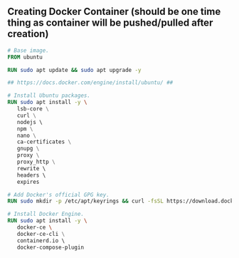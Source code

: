 ## Creating Docker Container (should be one time thing as container will be pushed/pulled after creation)

```dockerfile
# Base image.
FROM ubuntu

RUN sudo apt update && sudo apt upgrade -y

## https://docs.docker.com/engine/install/ubuntu/ ##

# Install Ubuntu packages.
RUN sudo apt install -y \ 
   lsb-core \
   curl \
   nodejs \ 
   npm \
   nano \
   ca-certificates \
   gnupg \
   proxy \
   proxy_http \
   rewrite \ 
   headers \ 
   expires

# Add Docker's official GPG key.
RUN sudo mkdir -p /etc/apt/keyrings && curl -fsSL https://download.docker.com/linux/ubuntu/gpg | sudo gpg --dearmor -o /etc/apt/keyrings/docker.gpg

# Install Docker Engine.
RUN sudo apt install -y \
   docker-ce \ 
   docker-ce-cli \
   containerd.io \ 
   docker-compose-plugin
```
